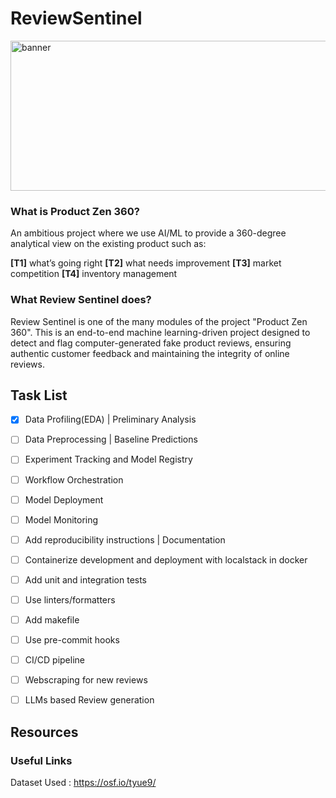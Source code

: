 # ReviewSentinel

<img width="1024" height="240" alt="banner" src="https://github.com/user-attachments/assets/ad63993f-e7cc-4599-97d8-3bbcc5b382ea">



### What is Product Zen 360?
An ambitious project where we use AI/ML to provide a 360-degree analytical view on the existing product such as:

**[T1]** what’s going right **[T2]** what needs improvement **[T3]** market competition **[T4]** inventory management



### What Review Sentinel does?
Review Sentinel is one of the many modules of the project "Product Zen 360".
This is an end-to-end machine learning-driven project designed to detect and flag computer-generated fake product reviews, ensuring authentic customer feedback and maintaining the integrity of online reviews.



## Task List
- [x] Data Profiling(EDA) | Preliminary Analysis
- [ ] Data Preprocessing | Baseline Predictions
- [ ] Experiment Tracking and Model Registry
- [ ] Workflow Orchestration
- [ ] Model Deployment
- [ ] Model Monitoring
- [ ] Add reproducibility instructions | Documentation
- [ ] Containerize development and deployment with localstack in docker
- [ ] Add unit and integration tests
- [ ] Use linters/formatters
- [ ] Add makefile
- [ ] Use pre-commit hooks
- [ ] CI/CD pipeline
- [ ] Webscraping for new reviews
- [ ] LLMs based Review generation



## Resources
### Useful Links
Dataset Used : https://osf.io/tyue9/
